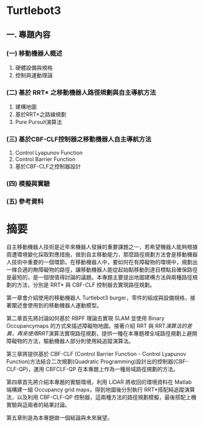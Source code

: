 # Turtlebot3
## 一.	專題內容
### (一)	移動機器人概述
1.	硬體設備與規格
2.	控制與運動理論
### (二)	基於 RRT* 之移動機器人路徑規劃與自主導航方法
1.	建構地圖
2.	基於RRT*之路線規劃
3.	Pure Pursuit演算法
### (三)	基於CBF-CLF控制器之移動機器人自主導航方法
1.	Control Lyapunov Function
2.	Control Barrier Function
3.	基於CBF-CLF之控制器設計 
### (四)	模擬與實驗
### (五)	參考資料

# 摘要
自主移動機器人技術是近年來機器人發展的重要課題之一，若希望機器人能夠根據周遭環境變化採取對應措施，做到自主移動能力，那麼路徑規劃方法會是移動機器人技術中重要的一個環節。在移動機器人中，要如何在有障礙物的環境中，規劃出一條合適的無障礙物的路徑，讓移動機器人能從起始點移動到達目標點且確保路徑是最短的，是一個很值得討論的議題。本專題主要提出地圖建構方法與兩種路徑規劃的方法，分別是 RRT* 與 CBF-CLF 控制器去實現路徑規劃。  

第一章會介紹使用的移動機器人 Turtlebot3 burger，零件的組成與設備規格，接著闡述會使用到的移動機器人運動模型。  

第二章首先將討論如何基於 RBPF 理論去實現 SLAM 並使用 Binary Occupancymaps 的方式來描述障礙物地圖。接著介紹 RRT 與 RRT*演算法的差異，再來使用RRT*演算法實現路徑規劃，提供一種在本專題裡全域路徑規劃上避開障礙物的方法，驅動機器人部分則使用純追蹤演算法。  

第三章將提供基於 CBF-CLF (Control Barrier Function - Control Lyapunov Function)方法結合二次規劃(Quadratic Programming)設計出的控制器(CBF-CLF-QP)，運用 CBFCLF-QP 在本專題上作為一種局域路徑規劃的方法。  

第四章首先將介紹本專題的實驗環境，利用 LiDAR 將收回的環境資料在 Matlab 端構建一組 Occupancy grid maps，得到地圖後分別執行 RRT*搭配純追蹤演算法，以及利用 CBF-CLF-QP 控制器，這兩種方法的路徑規劃模擬，最後搭配上機實驗與這兩者的結果討論。  

第五章則是為本專題做一個結論與未來展望。

